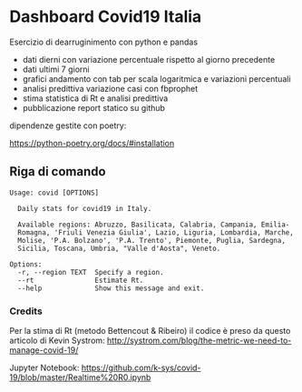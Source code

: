 # Dashboard Covid19 Italia

Esercizio di dearruginimento con python e pandas

- dati dierni con variazione percentuale rispetto al giorno precedente
- dati ultimi 7 giorni
- grafici andamento con tab per scala logaritmica e variazioni percentuali
- analisi predittiva variazione casi con fbprophet
- stima statistica di Rt e analisi predittiva
- pubblicazione report statico su github

dipendenze gestite con poetry:

https://python-poetry.org/docs/#installation

## Riga di comando

```
Usage: covid [OPTIONS]

  Daily stats for covid19 in Italy.

  Available regions: Abruzzo, Basilicata, Calabria, Campania, Emilia-
  Romagna, 'Friuli Venezia Giulia', Lazio, Liguria, Lombardia, Marche,
  Molise, 'P.A. Bolzano', 'P.A. Trento', Piemonte, Puglia, Sardegna,
  Sicilia, Toscana, Umbria, "Valle d'Aosta", Veneto.

Options:
  -r, --region TEXT  Specify a region.
  --rt               Estimate Rt.
  --help             Show this message and exit.
```

### Credits

Per la stima di Rt  (metodo Bettencout & Ribeiro) il codice è preso da
questo articolo di Kevin Systrom: http://systrom.com/blog/the-metric-we-need-to-manage-covid-19/

Jupyter Notebook: https://github.com/k-sys/covid-19/blob/master/Realtime%20R0.ipynb
